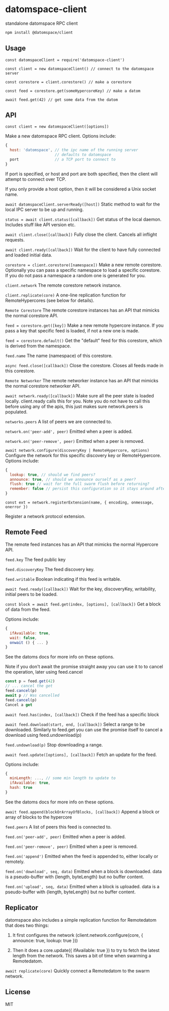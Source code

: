 # datomspace-client
standalone datomspace RPC client

```bash
npm install @datomspace/client
```

## Usage

`const datomspaceClient = require('datomspace-client')`

`const client = new datomspaceClient() // connect to the datomspace server`

`const corestore = client.corestore() // make a corestore`

`const feed = corestore.get(someHypercoreKey) // make a datom`

`await feed.get(42) // get some data from the datom`

## API

`const client = new datomspaceClient([options])`

Make a new datomspace RPC client. Options include:
```js
{
  host: 'datomspace', // the ipc name of the running server
                      // defaults to datomspace
  port                // a TCP port to connect to
}
```

If port is specified, or host and port are both specified, then the client will attempt to connect over TCP.

If you only provide a host option, then it will be considered a Unix socket name.

`await datomspaceClient.serverReady([host])`
Static method to wait for the local IPC server to be up and running.

`status = await client.status([callback])`
Get status of the local daemon. Includes stuff like API version etc.

`await client.close([callback])`
Fully close the client. Cancels all inflight requests.

`await client.ready([callback])`
Wait for the client to have fully connected and loaded initial data.

`corestore = client.corestore([namespace])`
Make a new remote corestore. Optionally you can pass a specific namespace to load a specific corestore. If you do not pass a namespace a random one is generated for you.

`client.network`
The remote corestore network instance.

`client.replicate(core)`
A one-line replication function for RemoteHypercores (see below for details).

`Remote Corestore`
The remote corestore instances has an API that mimicks the normal corestore API.

`feed = corestore.get([key])`
Make a new remote hypercore instance. If you pass a key that specific feed is loaded, if not a new one is made.

`feed = corestore.default()`
Get the "default" feed for this corestore, which is derived from the namespace.

`feed.name`
The name (namespace) of this corestore.

`async feed.close([callback])`
Close the corestore. Closes all feeds made in this corestore.

`Remote Networker`
The remote networker instance has an API that mimicks the normal corestore networker API.

`await network.ready([callback])`
Make sure all the peer state is loaded locally. client.ready calls this for you. Note you do not have to call this before using any of the apis, this just makes sure network.peers is populated.

`networks.peers`
A list of peers we are connected to.

`network.on('peer-add', peer)`
Emitted when a peer is added.

`network.on('peer-remove', peer)`
Emitted when a peer is removed.

`await network.configure(discoveryKey | RemoteHypercore, options)`
Configure the network for this specific discovery key or RemoteHypercore. Options include:
```js
{
  lookup: true, // should we find peers?
  announce: true, // should we announce ourself as a peer?
  flush: true // wait for the full swarm flush before returning?
  remember: false // persist this configuration so it stays around after we close our session?
}
```

`const ext = network.registerExtension(name, { encoding, onmessage, onerror })`

Register a network protocol extension.

## Remote Feed
The remote feed instances has an API that mimicks the normal Hypercore API.

`feed.key`
The feed public key

`feed.discoveryKey`
The feed discovery key.

`feed.writable`
Boolean indicating if this feed is writable.

`await feed.ready([callback])`
Wait for the key, discoveryKey, writability, initial peers to be loaded.

`const block = await feed.get(index, [options], [callback])`
Get a block of data from the feed.

Options include:
```js
{
  ifAvailable: true,
  wait: false,
  onwait () { ... }
}
```
See the datoms docs for more info on these options.

Note if you don't await the promise straight away you can use it to to cancel the operation, later using feed.cancel

```js
const p = feed.get(42)
// ... cancel the get
feed.cancel(p)
await p // Was cancelled
feed.cancel(p)
Cancel a get
```

`await feed.has(index, [callback])`
Check if the feed has a specific block

`await feed.download(start, end, [callback])`
Select a range to be downloaded. Similarly to feed.get you can use the promise itself to cancel a download using feed.undownload(p)

`feed.undownload(p)`
Stop downloading a range.

`await feed.update([options], [callback])`
Fetch an update for the feed.

Options include:
```js
{
  minLength: ..., // some min length to update to
  ifAvailable: true,
  hash: true
}
```
See the datoms docs for more info on these options.

`await feed.append(blockOrArrayOfBlocks, [callback])`
Append a block or array of blocks to the hypercore

`feed.peers`
A list of peers this feed is connected to.

`feed.on('peer-add', peer)`
Emitted when a peer is added.

`feed.on('peer-remove', peer)`
Emitted when a peer is removed.

`feed.on('append')`
Emitted when the feed is appended to, either locally or remotely.

`feed.on('download', seq, data)`
Emitted when a block is downloaded. data is a pseudo-buffer with {length, byteLength} but no buffer content.

`feed.on('upload', seq, data)`
Emitted when a block is uploaded. data is a pseudo-buffer with {length, byteLength} but no buffer content.

## Replicator
datomspace also includes a simple replication function for Remotedatom that does two things:

1. It first configures the network (client.network.configure(core, { announce: true, lookup: true }))

2. Then it does a core.update({ ifAvailable: true }) to try to fetch the latest length from the network.
This saves a bit of time when swarming a Remotedatom.

`await replicate(core)`
Quickly connect a Remotedatom to the swarm network.

## License
MIT